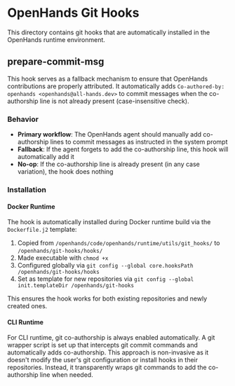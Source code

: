 # OpenHands Git Hooks

This directory contains git hooks that are automatically installed in the OpenHands runtime environment.

## prepare-commit-msg

This hook serves as a fallback mechanism to ensure that OpenHands contributions are properly attributed. It automatically adds `Co-authored-by: openhands <openhands@all-hands.dev>` to commit messages when the co-authorship line is not already present (case-insensitive check).

### Behavior

- **Primary workflow**: The OpenHands agent should manually add co-authorship lines to commit messages as instructed in the system prompt
- **Fallback**: If the agent forgets to add the co-authorship line, this hook will automatically add it
- **No-op**: If the co-authorship line is already present (in any case variation), the hook does nothing

### Installation

#### Docker Runtime

The hook is automatically installed during Docker runtime build via the `Dockerfile.j2` template:

1. Copied from `/openhands/code/openhands/runtime/utils/git_hooks/` to `/openhands/git-hooks/hooks/`
2. Made executable with `chmod +x`
3. Configured globally via `git config --global core.hooksPath /openhands/git-hooks/hooks`
4. Set as template for new repositories via `git config --global init.templateDir /openhands/git-hooks`

This ensures the hook works for both existing repositories and newly created ones.

#### CLI Runtime

For CLI runtime, git co-authorship is always enabled automatically. A git wrapper script is set up that intercepts git commit commands and automatically adds co-authorship. This approach is non-invasive as it doesn't modify the user's git configuration or install hooks in their repositories. Instead, it transparently wraps git commands to add the co-authorship line when needed.
